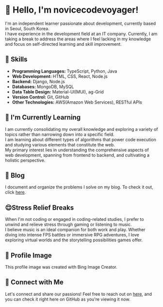 # 👋 Hello, I'm novicecodevoyager!

I'm an independent learner passionate about development, currently based in Seoul, South Korea.   
I have experience in the development field at an IT company. Currently, I am taking a break to address the areas where I feel lacking in my knowledge and focus on self-directed learning and skill improvement.

## 🚀 Skills

- **Programming Languages:** TypeScript, Python, Java
- **Web Development:** HTML, CSS, React, Node.js
- **Backend:** Django, Node.js
- **Databases:** MongoDB, MySQL
- **Data Table Design:** Material-UI(MUI), ag-Grid
- **Version Control:** Git, GitHub
- **Other Technologies:** AWS(Amazon Web Services), RESTful APIs

## 🌱 I'm Currently Learning

I am currently consolidating my overall knowledge and exploring a variety of topics rather than narrowing down into a specific field.   
I am learning about different types of algorithms that power code execution and studying various elements that constitute the web.   
My primary interest lies in understanding the comprehensive aspects of web development, spanning from frontend to backend, and cultivating a holistic perspective.

## 📝 Blog

I document and organize the problems I solve on my blog. To check it out, click [here](https://woojinjeonkr.github.io/).

## 😌Stress Relief Breaks

When I'm not coding or engaged in coding-related studies, I prefer to unwind and relieve stress through gaming or listening to music.   
I believe music is an ideal companion for both work and play. Whether diving into intense FPS battles or immersive RPG adventures, I love exploring virtual worlds and the storytelling possibilities games offer.

## 🌟 Profile Image

This profile image was created with Bing Image Creator.

## 🔗 Connect with Me

Let's connect and share our passions! Feel free to reach out on [here](https://github.com/WoojinJeonkr), and you can check it right here on GitHub as you're viewing it now.

